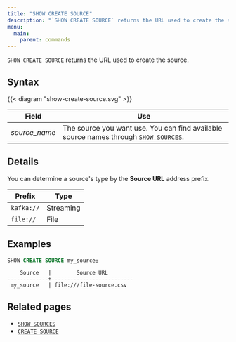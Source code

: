 ```yaml
---
title: "SHOW CREATE SOURCE"
description: "`SHOW CREATE SOURCE` returns the URL used to create the source."
menu:
  main:
    parent: commands
---
```


`SHOW CREATE SOURCE` returns the URL used to create the source.

## Syntax

{{< diagram "show-create-source.svg" >}}

Field | Use
------|-----
_source&lowbar;name_ | The source you want use. You can find available source names through [`SHOW SOURCES`](../show-sources).

## Details

You can determine a source's type by the **Source URL** address prefix.

Prefix | Type
-------|------
`kafka://` | Streaming
`file://` | File

## Examples

```sql
SHOW CREATE SOURCE my_source;
```
```nofmt
    Source   |        Source URL
-------------+--------------------------
 my_source   | file:///file-source.csv
```

## Related pages

- [`SHOW SOURCES`](../show-sources)
- [`CREATE SOURCE`](../create-source)

